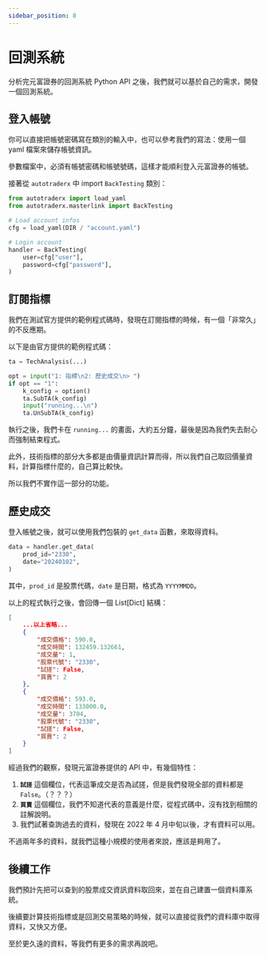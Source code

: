 ```yaml
---
sidebar_position: 8
---
```


# 回測系統

分析完元富證券的回測系統 Python API 之後，我們就可以基於自己的需求，開發一個回測系統。

## 登入帳號

你可以直接把帳號密碼寫在類別的輸入中，也可以參考我們的寫法：使用一個 yaml 檔案來儲存帳號資訊。

參數檔案中，必須有帳號密碼和帳號號碼，這樣才能順利登入元富證券的帳號。

接著從 `autotraderx` 中 import `BackTesting` 類別：

```python
from autotraderx import load_yaml
from autotraderx.masterlink import BackTesting

# Load account infos
cfg = load_yaml(DIR / "account.yaml")

# Login account
handler = BackTesting(
    user=cfg["user"],
    password=cfg["password"],
)
```

## 訂閱指標

我們在測試官方提供的範例程式碼時，發現在訂閱指標的時候，有一個「非常久」的不反應期。

以下是由官方提供的範例程式碼：

```python
ta = TechAnalysis(...)

opt = input("1: 指標\n2: 歷史成交\n> ")
if opt == "1":
    k_config = option()
    ta.SubTA(k_config)
    input("running...\n")
    ta.UnSubTA(k_config)
```

執行之後，我們卡在 `running...` 的畫面，大約五分鐘，最後是因為我們失去耐心而強制結束程式。

此外，技術指標的部分大多都是由價量資訊計算而得，所以我們自己取回價量資料，計算指標什麼的，自己算比較快。

所以我們不實作這一部分的功能。

## 歷史成交

登入帳號之後，就可以使用我們包裝的 `get_data` 函數，來取得資料。

```python
data = handler.get_data(
    prod_id="2330",
    date="20240102",
)
```

其中，`prod_id` 是股票代碼，`date` 是日期，格式為 `YYYYMMDD`。

以上的程式執行之後，會回傳一個 List[Dict] 結構：

```json
[
    ...以上省略...
    {
        "成交價格": 590.0,
        "成交時間": 132459.132661,
        "成交量": 1,
        "股票代號": "2330",
        "試搓": False,
        "買賣": 2
    },
    {
        "成交價格": 593.0,
        "成交時間": 133000.0,
        "成交量": 3704,
        "股票代號": "2330",
        "試搓": False,
        "買賣": 2
    }
]
```

經過我們的觀察，發現元富證券提供的 API 中，有幾個特性：

1. **`試搓`** 這個欄位，代表這筆成交是否為試搓，但是我們發現全部的資料都是 `False`。（？？？）
2. **`買賣`** 這個欄位，我們不知道代表的意義是什麼，從程式碼中，沒有找到相關的註解說明。
3. 我們試著查詢過去的資料，發現在 2022 年 4 月中旬以後，才有資料可以用。

不過兩年多的資料，就我們這種小規模的使用者來說，應該是夠用了。

## 後續工作

我們預計先把可以查到的股票成交資訊資料取回來，並在自己建置一個資料庫系統。

後續要計算技術指標或是回測交易策略的時候，就可以直接從我們的資料庫中取得資料，又快又方便。

至於更久遠的資料，等我們有更多的需求再說吧。
